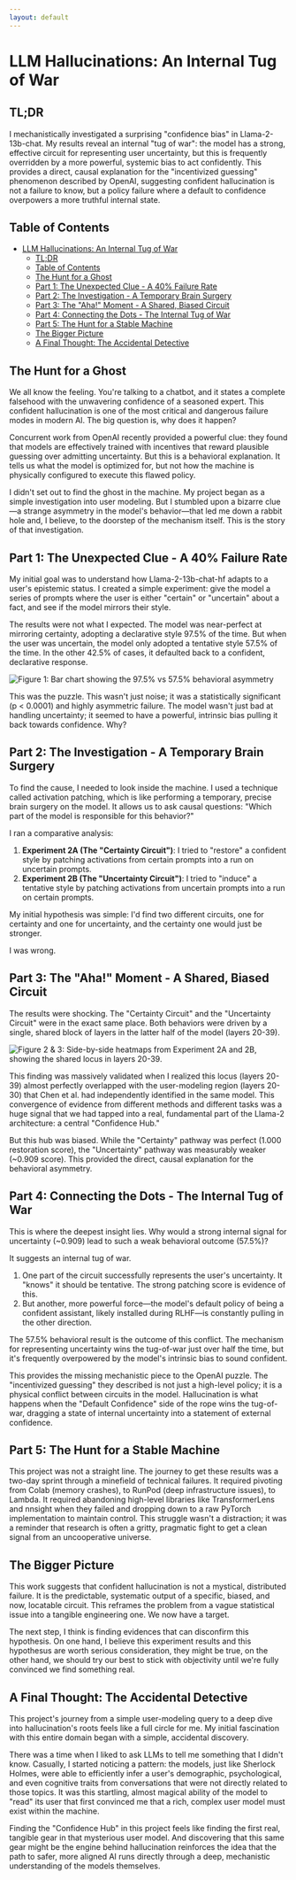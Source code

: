 ```yaml
---
layout: default
---
```


# LLM Hallucinations: An Internal Tug of War

## TL;DR

I mechanistically investigated a surprising "confidence bias" in Llama-2-13b-chat. My results reveal an internal "tug of war": the model has a strong, effective circuit for representing user uncertainty, but this is frequently overridden by a more powerful, systemic bias to act confidently. This provides a direct, causal explanation for the "incentivized guessing" phenomenon described by OpenAI, suggesting confident hallucination is not a failure to know, but a policy failure where a default to confidence overpowers a more truthful internal state.

## Table of Contents

- [LLM Hallucinations: An Internal Tug of War](#llm-hallucinations-an-internal-tug-of-war)
  - [TL;DR](#tldr)
  - [Table of Contents](#table-of-contents)
  - [The Hunt for a Ghost](#the-hunt-for-a-ghost)
  - [Part 1: The Unexpected Clue - A 40% Failure Rate](#part-1-the-unexpected-clue---a-40-failure-rate)
  - [Part 2: The Investigation - A Temporary Brain Surgery](#part-2-the-investigation---a-temporary-brain-surgery)
  - [Part 3: The "Aha!" Moment - A Shared, Biased Circuit](#part-3-the-aha-moment---a-shared-biased-circuit)
  - [Part 4: Connecting the Dots - The Internal Tug of War](#part-4-connecting-the-dots---the-internal-tug-of-war)
  - [Part 5: The Hunt for a Stable Machine](#part-5-the-hunt-for-a-stable-machine)
  - [The Bigger Picture](#the-bigger-picture)
  - [A Final Thought: The Accidental Detective](#a-final-thought-the-accidental-detective)

## The Hunt for a Ghost

We all know the feeling. You're talking to a chatbot, and it states a complete falsehood with the unwavering confidence of a seasoned expert. This confident hallucination is one of the most critical and dangerous failure modes in modern AI. The big question is, why does it happen?

Concurrent work from OpenAI recently provided a powerful clue: they found that models are effectively trained with incentives that reward plausible guessing over admitting uncertainty. But this is a behavioral explanation. It tells us what the model is optimized for, but not how the machine is physically configured to execute this flawed policy.

I didn't set out to find the ghost in the machine. My project began as a simple investigation into user modeling. But I stumbled upon a bizarre clue—a strange asymmetry in the model's behavior—that led me down a rabbit hole and, I believe, to the doorstep of the mechanism itself. This is the story of that investigation.

## Part 1: The Unexpected Clue - A 40% Failure Rate

My initial goal was to understand how Llama-2-13b-chat-hf adapts to a user's epistemic status. I created a simple experiment: give the model a series of prompts where the user is either "certain" or "uncertain" about a fact, and see if the model mirrors their style.

The results were not what I expected. The model was near-perfect at mirroring certainty, adopting a declarative style 97.5% of the time. But when the user was uncertain, the model only adopted a tentative style 57.5% of the time. In the other 42.5% of cases, it defaulted back to a confident, declarative response.

![Figure 1: Bar chart showing the 97.5% vs 57.5% behavioral asymmetry](assets/llama_exp1.png)

This was the puzzle. This wasn't just noise; it was a statistically significant (p < 0.0001) and highly asymmetric failure. The model wasn't just bad at handling uncertainty; it seemed to have a powerful, intrinsic bias pulling it back towards confidence. Why?

## Part 2: The Investigation - A Temporary Brain Surgery

To find the cause, I needed to look inside the machine. I used a technique called activation patching, which is like performing a temporary, precise brain surgery on the model. It allows us to ask causal questions: "Which part of the model is responsible for this behavior?"

I ran a comparative analysis:

1. **Experiment 2A (The "Certainty Circuit")**: I tried to "restore" a confident style by patching activations from certain prompts into a run on uncertain prompts.
2. **Experiment 2B (The "Uncertainty Circuit")**: I tried to "induce" a tentative style by patching activations from uncertain prompts into a run on certain prompts.

My initial hypothesis was simple: I'd find two different circuits, one for certainty and one for uncertainty, and the certainty one would just be stronger.

I was wrong.

## Part 3: The "Aha!" Moment - A Shared, Biased Circuit

The results were shocking. The "Certainty Circuit" and the "Uncertainty Circuit" were in the exact same place. Both behaviors were driven by a single, shared block of layers in the latter half of the model (layers 20-39).

![Figure 2 & 3: Side-by-side heatmaps from Experiment 2A and 2B, showing the shared locus in layers 20-39.](assets/llama_exp2.png)

This finding was massively validated when I realized this locus (layers 20-39) almost perfectly overlapped with the user-modeling region (layers 20-30) that Chen et al. had independently identified in the same model. This convergence of evidence from different methods and different tasks was a huge signal that we had tapped into a real, fundamental part of the Llama-2 architecture: a central "Confidence Hub."

But this hub was biased. While the "Certainty" pathway was perfect (1.000 restoration score), the "Uncertainty" pathway was measurably weaker (~0.909 score). This provided the direct, causal explanation for the behavioral asymmetry.

## Part 4: Connecting the Dots - The Internal Tug of War

This is where the deepest insight lies. Why would a strong internal signal for uncertainty (~0.909) lead to such a weak behavioral outcome (57.5%)?

It suggests an internal tug of war.

1. One part of the circuit successfully represents the user's uncertainty. It "knows" it should be tentative. The strong patching score is evidence of this.
2. But another, more powerful force—the model's default policy of being a confident assistant, likely installed during RLHF—is constantly pulling in the other direction.

The 57.5% behavioral result is the outcome of this conflict. The mechanism for representing uncertainty wins the tug-of-war just over half the time, but it's frequently overpowered by the model's intrinsic bias to sound confident.

This provides the missing mechanistic piece to the OpenAI puzzle. The "incentivized guessing" they described is not just a high-level policy; it is a physical conflict between circuits in the model. Hallucination is what happens when the "Default Confidence" side of the rope wins the tug-of-war, dragging a state of internal uncertainty into a statement of external confidence.

## Part 5: The Hunt for a Stable Machine

This project was not a straight line. The journey to get these results was a two-day sprint through a minefield of technical failures. It required pivoting from Colab (memory crashes), to RunPod (deep infrastructure issues), to Lambda. It required abandoning high-level libraries like TransformerLens and nnsight when they failed and dropping down to a raw PyTorch implementation to maintain control. This struggle wasn't a distraction; it was a reminder that research is often a gritty, pragmatic fight to get a clean signal from an uncooperative universe.

## The Bigger Picture

This work suggests that confident hallucination is not a mystical, distributed failure. It is the predictable, systematic output of a specific, biased, and now, locatable circuit. This reframes the problem from a vague statistical issue into a tangible engineering one. We now have a target.

The next step, I think is finding evidences that can disconfirm this hypothesis. On one hand, I believe this experiment results and this hypothesus are worth serious consideration, they might be true, on the other hand, we should try our best to stick with objectivity until we're fully convinced we find something real.

## A Final Thought: The Accidental Detective

This project's journey from a simple user-modeling query to a deep dive into hallucination's roots feels like a full circle for me. My initial fascination with this entire domain began with a simple, accidental discovery.

There was a time when I liked to ask LLMs to tell me something that I didn't know. Casually, I started noticing a pattern: the models, just like Sherlock Holmes, were able to efficiently infer a user's demographic, psychological, and even cognitive traits from conversations that were not directly related to those topics. It was this startling, almost magical ability of the model to "read" its user that first convinced me that a rich, complex user model must exist within the machine.

Finding the "Confidence Hub" in this project feels like finding the first real, tangible gear in that mysterious user model. And discovering that this same gear might be the engine behind hallucination reinforces the idea that the path to safer, more aligned AI runs directly through a deep, mechanistic understanding of the models themselves.
